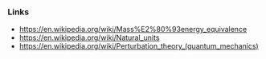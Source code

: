 ### Links
- https://en.wikipedia.org/wiki/Mass%E2%80%93energy_equivalence
- https://en.wikipedia.org/wiki/Natural_units
- https://en.wikipedia.org/wiki/Perturbation_theory_(quantum_mechanics)
